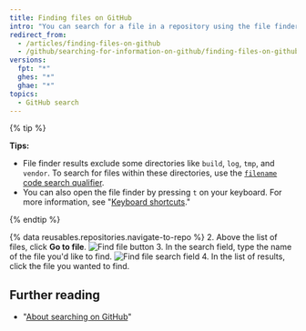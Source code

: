 ```yaml
---
title: Finding files on GitHub
intro: "You can search for a file in a repository using the file finder. To search for a file in multiple repositories on {% data variables.product.product_name %}, use the [`filename` code search qualifier](/articles/searching-code#search-by-filename)."
redirect_from:
  - /articles/finding-files-on-github
  - /github/searching-for-information-on-github/finding-files-on-github
versions:
  fpt: "*"
  ghes: "*"
  ghae: "*"
topics:
  - GitHub search
---
```


{% tip %}

**Tips:**

- File finder results exclude some directories like `build`, `log`, `tmp`, and `vendor`. To search for files within these directories, use the [`filename` code search qualifier](/articles/searching-code#search-by-filename).
- You can also open the file finder by pressing `t` on your keyboard. For more information, see "[Keyboard shortcuts](/articles/keyboard-shortcuts)."

{% endtip %}

{% data reusables.repositories.navigate-to-repo %} 2. Above the list of files, click **Go to file**.
![Find file button](/assets/images/help/search/find-file-button.png) 3. In the search field, type the name of the file you'd like to find.
![Find file search field](/assets/images/help/search/find-file-search-field.png) 4. In the list of results, click the file you wanted to find.

## Further reading

- "[About searching on GitHub](/articles/about-searching-on-github)"
